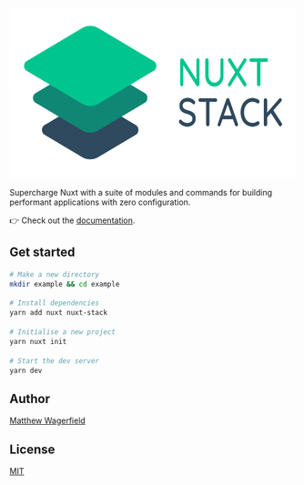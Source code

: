 <p align="center"><img style="height:300px" src="assets/banner.png"/></p>

Supercharge Nuxt with a suite of modules and commands for building performant applications with zero configuration.

👉 Check out the [documentation](https://nuxtstack.org).

## Get started

```bash
# Make a new directory
mkdir example && cd example

# Install dependencies
yarn add nuxt nuxt-stack

# Initialise a new project
yarn nuxt init

# Start the dev server
yarn dev
```

## Author

[Matthew Wagerfield](https://github.com/wagerfield)

## License

[MIT](https://github.com/wagerfield/nuxt-stack/blob/master/license)
